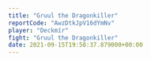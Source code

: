 ```yaml
---
title: "Gruul the Dragonkiller"
reportCode: "AwzDtkJpV16dYmNv"
player: "Deckmír"
fight: "Gruul the Dragonkiller"
date: 2021-09-15T19:58:37.879000+00:00
---
```

